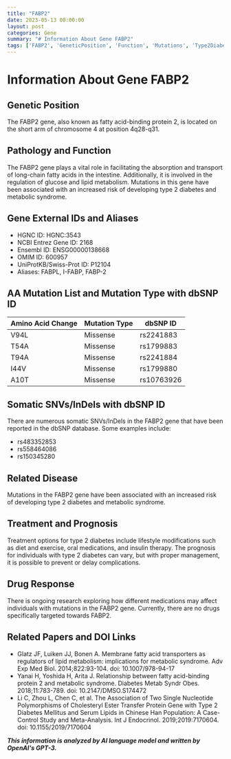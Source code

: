 ```yaml
---
title: "FABP2"
date: 2023-05-13 00:00:00
layout: post
categories: Gene
summary: "# Information About Gene FABP2"
tags: ['FABP2', 'GeneticPosition', 'Function', 'Mutations', 'Type2Diabetes', 'MetabolicSyndrome', 'Treatment', 'DrugResponse']
---
```


# Information About Gene FABP2

## Genetic Position
The FABP2 gene, also known as fatty acid-binding protein 2, is located on the short arm of chromosome 4 at position 4q28-q31.

## Pathology and Function
The FABP2 gene plays a vital role in facilitating the absorption and transport of long-chain fatty acids in the intestine. Additionally, it is involved in the regulation of glucose and lipid metabolism. Mutations in this gene have been associated with an increased risk of developing type 2 diabetes and metabolic syndrome.

## Gene External IDs and Aliases
- HGNC ID: HGNC:3543 
- NCBI Entrez Gene ID: 2168 
- Ensembl ID: ENSG00000138668 
- OMIM ID: 600957 
- UniProtKB/Swiss-Prot ID: P12104 
- Aliases: FABPL, I-FABP, FABP-2

## AA Mutation List and Mutation Type with dbSNP ID

| Amino Acid Change | Mutation Type | dbSNP ID |
|---------------------|----------------|-----------|
| V94L | Missense | rs2241883 |
| T54A | Missense | rs1799883 |
| T94A | Missense | rs2241884 |
| I44V | Missense | rs1799880 |
| A10T | Missense | rs10763926 |

## Somatic SNVs/InDels with dbSNP ID
There are numerous somatic SNVs/InDels in the FABP2 gene that have been reported in the dbSNP database. Some examples include:
- rs483352853
- rs558464086
- rs150345280

## Related Disease
Mutations in the FABP2 gene have been associated with an increased risk of developing type 2 diabetes and metabolic syndrome.

## Treatment and Prognosis
Treatment options for type 2 diabetes include lifestyle modifications such as diet and exercise, oral medications, and insulin therapy. The prognosis for individuals with type 2 diabetes can vary, but with proper management, it is possible to prevent or delay complications.

## Drug Response
There is ongoing research exploring how different medications may affect individuals with mutations in the FABP2 gene. Currently, there are no drugs specifically targeted towards FABP2.

## Related Papers and DOI Links
- Glatz JF, Luiken JJ, Bonen A. Membrane fatty acid transporters as regulators of lipid metabolism: implications for metabolic syndrome. Adv Exp Med Biol. 2014;822:93-104. doi: 10.1007/978-94-17
- Yanai H, Yoshida H, Arita J. Relationship between fatty acid-binding protein 2 and metabolic syndrome. Diabetes Metab Syndr Obes. 2018;11:783-789. doi: 10.2147/DMSO.S174472 
- Li C, Zhou L, Chen C, et al. The Association of Two Single Nucleotide Polymorphisms of Cholesteryl Ester Transfer Protein Gene with Type 2 Diabetes Mellitus and Serum Lipids in Chinese Han Population: A Case-Control Study and Meta-Analysis. Int J Endocrinol. 2019;2019:7170604. doi: 10.1155/2019/7170604

**_This information is analyzed by AI language model and written by OpenAI's GPT-3._**
